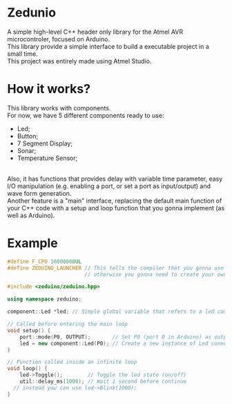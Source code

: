 # Zedunio
A simple high-level C++ header only library for the Atmel AVR microcontroler, focused on Arduino. <br/>
This library provide a simple interface to build a executable project in a small time. <br/>
This project was entirely made using Atmel Studio.

# How it works?
This library works with components. <br/>
For now, we have 5 different components ready to use:
- Led;
- Button;
- 7 Segment Display;
- Sonar;
- Temperature Sensor;
<br/>
Also, it has functions that provides delay with variable time parameter, easy I/O manipulation (e.g. enabling a port, or set a port as input/output) and wave form generation. <br/>
Another feature is a "main" interface, replacing the default main function of your C++ code with a setup and loop function that you gonna implement (as well as Arduino).

# Example

```c++
#define F_CPU 16000000UL
#define ZEDUINO_LAUNCHER // This tells the compiler that you gonna use the setup and loop function, 
                         // otherwise you gonna need to create your own main and main loop

#include <zeduino/zeduino.hpp>

using namespace zeduino;

component::Led *led; // Simple global variable that refers to a led component

// Called before entering the main loop
void setup() {
	port::mode(P0, OUTPUT);       // Set P0 (port 0 in Arduino) as output
	led = new component::Led(P0); // Create a new instance of Led connected to the port 0
}

// Function called inside an infinite loop
void loop() {
	led->Toggle();        // Toggle the led state (on/off)
	util::delay_ms(1000); // Wait 1 second before continue
  // instead you can use led->Blink(1000);
}
```
